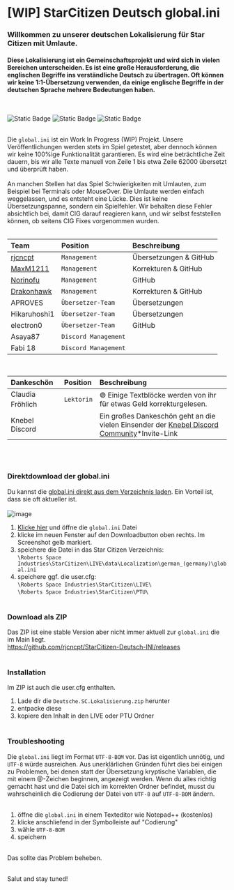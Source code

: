 # [WIP] StarCitizen Deutsch global.ini
### Willkommen zu unserer deutschen Lokalisierung für Star Citizen mit Umlaute.

#### Diese Lokalisierung ist ein Gemeinschaftsprojekt und wird sich in vielen Bereichen unterscheiden. Es ist eine große Herausforderung, die englischen Begriffe ins verständliche Deutsch zu übertragen. Oft können wir keine 1:1-Übersetzung verwenden, da einige englische Begriffe in der deutschen Sprache mehrere Bedeutungen haben.
<br/>

![Static Badge](https://img.shields.io/badge/Ready-%2339cb75?label=3.21.0%20LIVE) ![Static Badge](https://img.shields.io/badge/Work%20In%20Process-%23f3ac04?label=ini) ![Static Badge](https://img.shields.io/badge/%F0%9F%92%96-%23fff?label=Star%20Citizen)
<br/><br/>

Die `global.ini` ist ein Work In Progress (WIP) Projekt. Unsere Veröffentlichungen werden stets im Spiel getestet, aber dennoch können wir keine 100%ige Funktionalität garantieren. Es wird eine beträchtliche Zeit dauern, bis wir alle Texte manuell von Zeile 1 bis etwa Zeile 62000 übersetzt und überprüft haben.
<br/><br/>
An manchen Stellen hat das Spiel Schwierigkeiten mit Umlauten, zum Beispiel bei Terminals oder MouseOver. Die Umlaute werden einfach weggelassen, und es entsteht eine Lücke. Dies ist keine Übersetzungspanne, sondern ein Spielfehler. Wir behalten diese Fehler absichtlich bei, damit CIG darauf reagieren kann, und wir selbst feststellen können, ob seitens CIG Fixes vorgenommen wurden.
<br/><br/>

| Team | Position | Beschreibung |
| :--- | :--- | :--- |
| [rjcncpt](https://github.com/rjcncpt) | `Management` | Übersetzungen & GitHub |
| [MaxM1211](https://github.com/MaxM1211) | `Management` | Korrekturen & GitHub |
| [Norinofu](https://github.com/Norinofu) | `Management` | GitHub |
| [Drakonhawk](https://github.com/Drakonhawk) | `Management` | Korrekturen & GitHub |
| APROVES | `Übersetzer-Team` | Übersetzungen |
| Hikaruhoshi1 | `Übersetzer-Team` | Übersetzungen |
| electron0 | `Übersetzer-Team` | GitHub |
| Asaya87 | `Discord Management` | |
| Fabi 18 | `Discord Management` | |
<br/>

| Dankeschön | Position | Beschreibung |
| :--- | :--- | :--- |
| Claudia Fröhlichㅤ | `Lektorin` | © Einige Textblöcke werden von ihr für etwas Geld korrekturgelesen. |
| Knebel Discord | | Ein großes Dankeschön geht an die vielen Einsender der [Knebel Discord Community](https://discord.com/invite/knebel)*Invite-Link |

<br/><br/>

### Direktdownload der global.ini
Du kannst die [global.ini direkt aus dem Verzeichnis laden](https://github.com/rjcncpt/StarCitizen-Deutsch-INI/blob/main/global.ini). Ein Vorteil ist, dass sie oft aktueller ist.<br/><br/>
![image](https://i.imgur.com/jTabj3V.png)
1. [Klicke hier](https://github.com/rjcncpt/StarCitizen-Deutsch-INI/blob/main/global.ini) und öffne die `global.ini` Datei
2. klicke im neuen Fenster auf den Downloadbutton oben rechts. Im Screenshot gelb markiert.
3. speichere die Datei in das Star Citizen Verzeichnis:<br/>
`\Roberts Space Industries\StarCitizen\LIVE\data\Localization\german_(germany)\global.ini`
4. speichere ggf. die user.cfg:<br/>
`\Roberts Space Industries\StarCitizen\LIVE\`<br/>
`\Roberts Space Industries\StarCitizen\PTU\`
<br/><br/>

### Download als ZIP
Das ZIP ist eine stable Version aber nicht immer aktuell zur `global.ini` die im Main liegt.<br/>
https://github.com/rjcncpt/StarCitizen-Deutsch-INI/releases
<br/><br/>

### Installation
Im ZIP ist auch die user.cfg enthalten.

1. Lade dir die `Deutsche.SC.Lokalisierung.zip` herunter
2. entpacke diese
3. kopiere den Inhalt in den LIVE oder PTU Ordner
<br/><br/>

### Troubleshooting
Die `global.ini` liegt im Format `UTF-8-BOM` vor. Das ist eigentlich unnötig, und `UTF-8` würde ausreichen. Aus unerklärlichen Gründen führt dies bei einigen zu Problemen, bei denen statt der Übersetzung kryptische Variablen, die mit einem @-Zeichen beginnen, angezeigt werden. Wenn du alles richtig gemacht hast und die Datei sich im korrekten Ordner befindet, musst du wahrscheinlich die Codierung der Datei von `UTF-8` auf `UTF-8-BOM` ändern.
<br/><br/>
1. öffne die `global.ini` in einem Texteditor wie Notepad++ (kostenlos)
2. klicke anschliefend in der Symbolleiste auf "Codierung"
3. wähle `UTF-8-BOM`
4. speichern
<br/><br/>

Das sollte das Problem beheben.
<br/><br/>

Salut and stay tuned!

